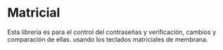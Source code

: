 # Matricial
Esta librería  es para el control del contraseñas y verificación, cambios y comparación de ellas. usando los teclados matriciales de membrana.
